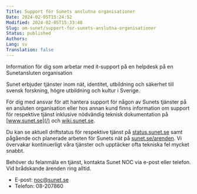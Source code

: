 ```yaml
---
Title: Support för Sunets anslutna organisationer
Date: 2024-02-05T15:24:52
Modified: 2024-02-05T15:33:48
Slug: om-sunet/support-for-sunets-anslutna-organisationer
Status: published
Authors: 
Lang: sv
Translation: false
---
```


Information för dig som arbetar med it-support på en helpdesk på en Sunetansluten organisation

Sunet erbjuder tjänster inom nät, identitet, utbildning och säkerhet till svensk forskning, högre utbildning och kultur i Sverige.

För dig med ansvar för att hantera support för någon av Sunets tjänster på en ansluten organisation eller hos annan kund finns information om support för respektive tjänst inklusive nödvändig teknisk dokumentation på [www.sunet.se](/) och [wiki.sunet.se](https://wiki.sunet.se/).

Du kan se aktuell driftstatus för respektive tjänst på [status.sunet.se](https://status.sunet.se/) samt pågående och planerade arbeten för Sunets nät på [sunet.se/arenden](/arenden). Vi övervakar kontinuerligt våra tjänster och upptäcker ofta tekniska fel mycket snabbt.

Behöver du felanmäla en tjänst, kontakta Sunet NOC via e-post eller telefon. Vid brådskande ärenden ring alltid.

* E-post: [noc@sunet.se](mailto:noc@sunet.se)
* Telefon: 08-207860

